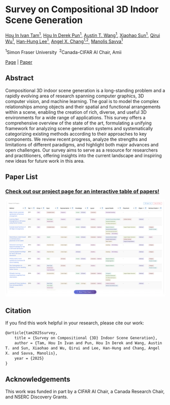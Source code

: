 # Survey on Compositional 3D Indoor Scene Generation

[Hou In Ivan Tam<sup>1</sup>](https://iv-t.github.io/),
[Hou In Derek Pun<sup>1</sup>](https://houip.github.io/),
[Austin T. Wang<sup>1</sup>](https://atwang16.github.io/),
[Xiaohao Sun<sup>1</sup>](https://sun-xh.github.io/),
[Qirui Wu<sup>1</sup>](https://qiruiw.github.io/),
[Han-Hung Lee<sup>1</sup>](https://hanhung.github.io/),
[Angel X. Chang<sup>1,2</sup>](https://angelxuanchang.github.io/),
[Manolis Savva<sup>1</sup>](https://msavva.github.io/)

<sup>1</sup>Simon Fraser University&nbsp;&nbsp;<sup>2</sup>Canada-CIFAR AI Chair, Amii

[Page](https://3dlg-hcvc.github.io/Comp3DSceneGen/) | [Paper](https://drive.google.com/file/d/1Uxj1ukauVqmImn_u9d_jlL6npf8TSDel/view?usp=sharing)

## Abstract

Compositional 3D indoor scene generation is a long-standing problem and a rapidly evolving area of research spanning computer graphics, 3D computer vision, and machine learning.
The goal is to model the complex relationships among objects and their spatial and functional arrangements within a scene, enabling the creation of rich, diverse, and useful 3D environments for a wide range of applications.
This survey offers a comprehensive overview of the state of the art, formulating a unifying framework for analyzing scene generation systems and systematically categorizing existing methods according to their approaches to key components.
We review recent progress, analyze the strengths and limitations of different paradigms, and highlight both major advances and open challenges.
Our survey aims to serve as a resource for researchers and practitioners, offering insights into the current landscape and inspiring new ideas for future work in this area.

## Paper List
### [Check out our project page for an interactive table of papers!](https://3dlg-hcvc.github.io/Comp3DSceneGen/)

![Project Page Screenshot](docs/static/images/table_screenshot.png)

## Citation
If you find this work helpful in your research, please cite our work:
```
@article{tam2025survey,
    title = {Survey on Compositional {3D} Indoor Scene Generation},
    author = {Tam, Hou In Ivan and Pun, Hou In Derek and Wang, Austin T. and Sun, Xiaohao and Wu, Qirui and Lee, Han-Hung and Chang, Angel X. and Savva, Manolis},
    year = {2025}
}
```

## Acknowledgements
This work was funded in part by a CIFAR AI Chair, a Canada Research Chair, and NSERC Discovery Grants.
